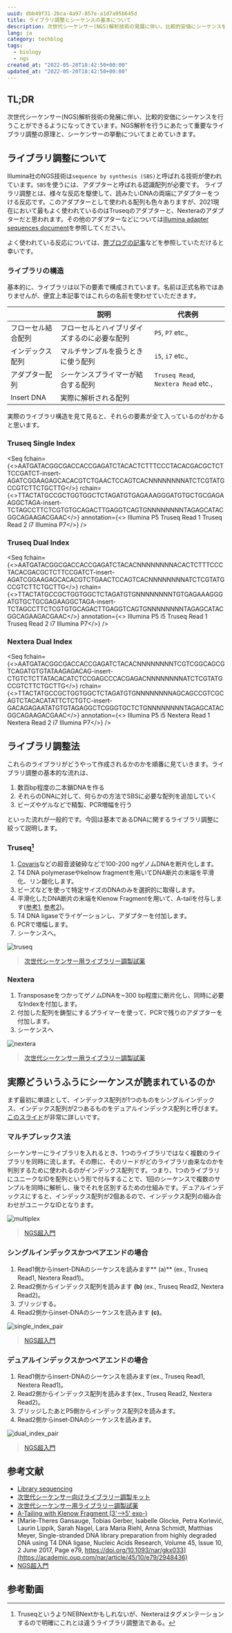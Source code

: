 ```yaml
---
uuid: dbb49f31-2bca-4a97-857e-a1d7a95b645d
title: ライブラリ調整とシーケンスの基本について
description: 次世代シーケンサー(NGS)解析技術の発展に伴い、比較的安価にシーケンスを行うことができるようになってきています。NGS解析を行うにあたって重要なライブラリ調整の原理と、シーケンサーの挙動についてまとめていきます。
lang: ja
category: techblog
tags:
  - biology
  - ngs
created_at: "2022-05-20T18:42:50+00:00"
updated_at: "2022-05-20T18:42:50+00:00"
---
```


## TL;DR

次世代シーケンサー(NGS)解析技術の発展に伴い、比較的安価にシーケンスを行うことができるようになってきています。NGS解析を行うにあたって重要なライブラリ調整の原理と、シーケンサーの挙動についてまとめていきます。

## ライブラリ調整について

Illumina社のNGS技術は`sequence by synthesis (SBS)`と呼ばれる技術が使われています。`SBS`を使うには、アダプターと呼ばれる認識配列が必要です。
ライブラリ調整とは、様々な反応を駆使して、読みたいDNAの両端にアダプターをつける反応です。このアダプターとして使われる配列も色々ありますが、2021現在において最もよく使われているのはTruseqのアダプターと、Nexteraのアダプターだと思われます。その他のアダプターなどについては[Illumina adapter sequences document](https://teichlab.github.io/scg_lib_structs/data/illumina-adapter-sequences-1000000002694-14.pdf)を参照してください。

よく使われている反応については、[弊ブログの記事](https://illumination-k.dev/posts/biology/library_construction_reaction)などを参照していただけると幸いです。

### ライブラリの構造

基本的に、ライブラリは以下の要素で構成されています。名前は正式名称ではありませんが、便宜上本記事ではこれらの名前を使わせていただきます。

|            | 説明                     | 代表例                                 |
| ---------- | ---------------------- | ----------------------------------- |
| フローセル結合配列  | フローセルとハイブリダイズするのに必要な配列 | `P5`, `P7` etc.,                    |
| インデックス配列   | マルチサンプルを扱うときに使う配列      | `i5`, `i7` etc.,                    |
| アダプター配列    | シーケンスプライマーが結合する配列      | `Truseq Read`, `Nextera Read` etc., |
| Insert DNA | 実際に解析される配列             |                                     |

実際のライブラリ構造を見て見ると、それらの要素が全て入っているのがわかると思います。

### Truseq Single Index

<Seq
fchain={<><P5>AATGATACGGCGACCACCGAGATCTACAC</P5><S5>TCTTTCCCTACACGACGCTCTTCCGATCT</S5>-insert-<S7>AGATCGGAAGAGCACACGTCTGAACTCCAGTCAC</S7><T7>NNNNNNNN</T7><P7>ATCTCGTATGCCGTCTTCTGCTTG</P7></>}
rchain={<><P5>TTACTATGCCGCTGGTGGCTCTAGATGTG</P5><S5>AGAAAGGGATGTGCTGCGAGAAGGCTAGA</S5>-insert-<S7>TCTAGCCTTCTCGTGTGCAGACTTGAGGTCAGTG</S7><T7>NNNNNNNN</T7><P7>TAGAGCATACGGCAGAAGACGAAC</P7></>}
annotation={<> <P5>Illumina P5</P5> <S5>Truseq Read 1</S5> <S7>Truseq Read 2</S7> <T7>i7</T7> <P7>Illumina P7</P7></>}
/>

### Truseq Dual Index

<Seq
fchain={<><P5>AATGATACGGCGACCACCGAGATCTACAC</P5><T7>NNNNNNNN</T7><S5>ACACTCTTTCCCTACACGACGCTCTTCCGATCT</S5>-insert-<S7>AGATCGGAAGAGCACACGTCTGAACTCCAGTCAC</S7><T7>NNNNNNNN</T7><P7>ATCTCGTATGCCGTCTTCTGCTTG</P7></>}
rchain={<><P5>TTACTATGCCGCTGGTGGCTCTAGATGTG</P5><T7>NNNNNNNN</T7><S5>TGTGAGAAAGGGATGTGCTGCGAGAAGGCTAGA</S5>-insert-<S7>TCTAGCCTTCTCGTGTGCAGACTTGAGGTCAGTG</S7><T7>NNNNNNNN</T7><P7>TAGAGCATACGGCAGAAGACGAAC</P7></>}
annotation={<> <P5>Illumina P5</P5> <T7>i5</T7> <S5>Truseq Read 1</S5> <S7>Truseq Read 2</S7> <T7>i7</T7> <P7>Illumina P7</P7></>}
/>

### Nextera Dual Index

<Seq
fchain={<><P5>AATGATACGGCGACCACCGAGATCTACAC</P5><T7>NNNNNNNN</T7><S5>TCGTCGGCAGCGTC</S5><Me>AGATGTGTATAAGAGACAG</Me>-insert-<Me>CTGTCTCTTATACACATCT</Me><S7>CCGAGCCCACGAGAC</S7><T7>NNNNNNNN</T7><P7>ATCTCGTATGCCGTCTTCTGCTTG</P7></>}
rchain={<><P5>TTACTATGCCGCTGGTGGCTCTAGATGTG</P5><T7>NNNNNNNN</T7><S5>AGCAGCCGTCGCAG</S5><Me>TCTACACATATTCTCTGTC</Me>-insert-<Me>GACAGAGAATATGTGTAGA</Me><S7>GGCTCGGGTGCTCTG</S7><T7>NNNNNNNN</T7><P7>TAGAGCATACGGCAGAAGACGAAC</P7></>}
annotation={<> <P5>Illumina P5</P5> <T7>i5</T7> <S5>Next</S5><Me>era Read 1</Me> <Me>Next</Me><S7>era Read 2</S7> <T7>i7</T7> <P7>Illumina P7</P7></>}
/>

## ライブラリ調整法

これらのライブラリがどうやって作成されるかのかを順番に見ていきます。ライブラリ調整の基本的な流れは、

1. 数百bp程度の二本鎖DNAを作る
2. それらのDNAに対して、何らかの方法でSBSに必要な配列を追加していく
3. ビーズやゲルなどで精製、PCR増幅を行う

といった流れが一般的です。今回は基本であるDNAに関するライブラリ調整に絞って説明します。

### Truseq[^1]

1. [Covaris](https://www.technosaurus.co.jp/categories/view/488)などの超音波破砕などで100-200 ngゲノムDNAを断片化します。
2. T4 DNA polymeraseやkelnow fragmentを用いてDNA断片の末端を平滑化、リン酸化します。
3. ビーズなどを使って特定サイズのDNAのみを選択的に取得します。
4. 平滑化したDNA断片の末端をKlenow Fragmentを用いて、A-tailを付与します([参考1](https://international.neb.com/protocols/2013/11/06/a-tailing-with-klenow-fragment-3-5-exo), [参考2](https://academic.oup.com/nar/article/45/10/e79/2948436))。
5. T4 DNA ligaseでライゲーションし、アダプターを付加します。
6. PCRで増幅します。
7. シーケンスへ。

![truseq](../../public/seq_summary/truseq.PNG)

> [次世代シーケンサー用ライブラリー調製試薬](https://www.nebj.jp/jp/Flyer/NEBNEXT.pdf)

### Nextera

1. TransposaseをつかってゲノムDNAを~300 bp程度に断片化し、同時に必要なIndexを付加します。
2. 付加した配列を鋳型にするプライマーを使って、PCRで残りのアダプターを付加します。
3. シーケンスへ

![nextera](../../public/seq_summary/nextera.PNG)

> [次世代シーケンサー用ライブラリー調製試薬](https://www.nebj.jp/jp/Flyer/NEBNEXT.pdf)

## 実際どういうふうにシーケンスが読まれているのか

まず最初に単語として、インデックス配列が1つのものをシングルインデックス、インデックス配列が2つあるものをデュアルインデックス配列と呼びます。[このスライド](https://www.adres.ehime-u.ac.jp/news/NGS1.pdf)が非常に詳しいです。

### マルチプレックス法

シーケンサーにライブラリを入れるとき、1つのライブラリではなく複数のライブラリを同時に流します。その際に、そのリードがどのライブラリ由来なのかを判別するために使われるのがインデックス配列です。つまり、1つのライブラリにユニークなIDを配列という形で付与することで、1回のシーケンスで複数のサンプルを同時に解析し、後でそれを区別するための仕組みです。デュアルインデックスにすると、インデックス配列が2個あるので、インデックス配列の組み合わせがユニークなIDとなります。

![multiplex](../../public/seq_summary/multiplex.PNG)

> [NGS超入門](https://www.adres.ehime-u.ac.jp/news/NGS1.pdf)

### シングルインデックスかつペアエンドの場合

1. Read1側からinsert-DNAのシーケンスを読みます** (a)** (ex., Truseq Read1, Nextera Read1)。
2. Read2側からインデックス配列を読みます **(b)** (ex., Truseq Read2, Nextera Read2)。
3. ブリッジする。
4. Read2側からinset-DNAのシーケンスを読みます **(c)**。

![single_index_pair](../../public/seq_summary/single_index_pair.PNG)

> [NGS超入門](https://www.adres.ehime-u.ac.jp/news/NGS1.pdf)

### デュアルインデックスかつペアエンドの場合

1. Read1側からinsert-DNAのシーケンスを読みます(ex., Truseq Read1, Nextera Read1)。
2. Read2側からインデックス配列を読みます(ex., Truseq Read2, Nextera Read2)。
3. ブリッジしたあとP5側からインデックス配列2を読みます。
4. Read2側からinset-DNAのシーケンスを読みます。

![dual_index_pair](../../public/seq_summary/dual_index_pair.PNG)

> [NGS超入門](https://www.adres.ehime-u.ac.jp/news/NGS1.pdf)

## 参考文献

- [Library sequencing](https://teichlab.github.io/scg_lib_structs/methods_html/Illumina.html)
- [次世代シーケンサー向けライブラリー調製キット](https://jp.illumina.com/content/dam/illumina-marketing/apac/japan/documents/pdf/brochure_libraryprep_dna.pdf)
- [次世代シーケンサー用ライブラリー調製試薬](https://www.nebj.jp/jp/Flyer/NEBNEXT.pdf)
- [A-Tailing with Klenow Fragment (3'-->5' exo-)](https://international.neb.com/protocols/2013/11/06/a-tailing-with-klenow-fragment-3-5-exo)
- [Marie-Theres Gansauge, Tobias Gerber, Isabelle Glocke, Petra Korlević, Laurin Lippik, Sarah Nagel, Lara Maria Riehl, Anna Schmidt, Matthias Meyer, Single-stranded DNA library preparation from highly degraded DNA using T4 DNA ligase, Nucleic Acids Research, Volume 45, Issue 10, 2 June 2017, Page e79, https://doi.org/10.1093/nar/gkx033](https://academic.oup.com/nar/article/45/10/e79/2948436)
- [NGS超入門](https://www.adres.ehime-u.ac.jp/news/NGS1.pdf)

## 参考動画

<amp-youtube
    data-videoid="fCd6B5HRaZ8"
    layout="fixed"
    width="320" height="180">
</amp-youtube>

[^1]: TruseqというよりNEBNextかもしれないが、Nexteraはタグメンテーションするので明確にこれとは違うライブラリ調整法である。
